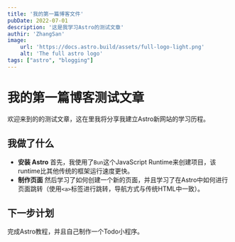 ```yaml
---
title: '我的第一篇博客文件'
pubDate: 2022-07-01
description: '这是我学习Astro的测试文章'
authir: 'ZhangSan'
image:
    url: 'https://docs.astro.build/assets/full-logo-light.png'
    alt: 'The full astro logo'
tags: ["astro", "blogging"]
---
```


# 我的第一篇博客测试文章

欢迎来到的的测试文章，这在里我将分享我建立Astro新网站的学习历程。

## 我做了什么

- **安装 Astro** 首先，我使用了`Bun`这个JavaScript Runtime来创建项目，该runtime比其他传统的框架运行速度更快。
- **制作页面** 然后学习了如何创建一个新的页面，并且学习了在Astro中如何进行页面跳转（使用`<a>`标签进行跳转，导航方式与传统HTML中一致）。

## 下一步计划

完成Astro教程，并且自己制作一个Todo小程序。